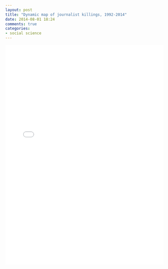 ```yaml
---
layout: post
title: "Dynamic map of journalist killings, 1992-2014"
date: 2014-08-01 18:24
comments: true
categories:
- social science
---
```


<iframe width='100%' height='700' frameborder='0' src='//jmrphy.cartodb.com/viz/e4660890-199a-11e4-9d63-0e10bcd91c2b/embed_map?title=true&description=true&search=false&shareable=true&cartodb_logo=true&layer_selector=false&legends=false&scrollwheel=true&fullscreen=true&sublayer_options=1&sql=SELECT%20*%20FROM%20cleaned_data_table%20WHERE%20type_of_death%20IN%20(%27Murder%27)%20AND%20type_of_death%20IS%20NOT%20NULL&zoom=2&center_lat=37.85750715625203&center_lon=18.28125' allowfullscreen webkitallowfullscreen mozallowfullscreen oallowfullscreen msallowfullscreen></iframe>